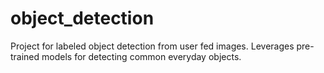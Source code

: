 # object_detection

Project for labeled object detection from user fed images. Leverages pre-trained models for detecting common everyday objects.
